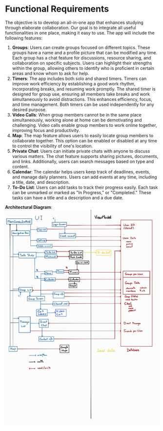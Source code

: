 # Functional Requirements

The objective is to develop an all-in-one app that enhances studying through elaborate collaboration. Our goal is to integrate all useful functionalities in one place, making it easy to use. The app will include the following features:
 1. **Groups**: Users can create groups focused on different topics. These groups have a name and a profile picture that can be modified any time. Each group has a chat feature for discussions, resource sharing, and collaboration on specific subjects. Users can highlight their strengths within the group, allowing others to identify who is proficient in certain areas and know whom to ask for help.
 2. **Timers**: The app includes both solo and shared timers. Timers can improve work efficiency by establishing a good work rhythm, incorporating breaks, and resuming work promptly. The shared timer is designed for group use, ensuring all members take breaks and work simultaneously to avoid distractions. This enhances efficiency, focus, and time management. Both timers can be used independently for any desired purpose.
 3. **Video Calls**: When group members cannot be in the same place simultaneously, working alone at home can be demotivating and challenging. Video calls enable group members to work online together, improving focus and productivity.
 4. **Map**: The map feature allows users to easily locate group members to collaborate together. This option can be enabled or disabled at any time to control the visibility of one's location.
 5. **Private Chat**: Users can initiate private chats with anyone to discuss various matters. The chat feature supports sharing pictures, documents, and links. Additionally, users can search messages based on type and content.
 6. **Calendar**: The calendar helps users keep track of deadlines, events, and manage daily planners. Users can add events at any time, including a title, date, and description.
 7. **To-Do List**: Users can add tasks to track their progress easily. Each task can be unmarked or marked as "In Progress," or "Completed." These tasks can have a title and a description and a due date.

**Architectural Diagram**:
![Architecture Diagram](architecture_diagram.png)
